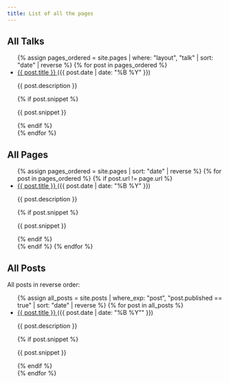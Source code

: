 ```yaml
---
title: List of all the pages
---
```


## All Talks

<ul>
  {% assign pages_ordered = site.pages | where: "layout", "talk" | sort: "date" | reverse %}
  {% for post in pages_ordered %}
      <li>
        <a href="{{ site.baseurl }}{{ post.url }}"> {{ post.title }} </a> ({{ post.date | date: "%B %Y" }}) <br/>
        <p> {{ post.description }} </p>
        {% if post.snippet %}
          <p> {{ post.snippet }} </p>
        {% endif %}
      </li>
  {% endfor %}
</ul>

## All Pages

<ul>
  {% assign pages_ordered = site.pages | sort: "date" | reverse %}
  {% for post in pages_ordered %}
    {% if post.url != page.url %}
      <li>
        <a href="{{ site.baseurl }}{{ post.url }}"> {{ post.title }} </a> ({{ post.date | date: "%B %Y" }}) <br/>
        <p> {{ post.description }} </p>
        {% if post.snippet %}
          <p> {{ post.snippet }} </p>
        {% endif %}
      </li>
    {% endif %}
  {% endfor %}
</ul>


## All Posts

All posts in reverse order:
<ul>
  {% assign all_posts = site.posts | where_exp: "post", "post.published == true" | sort: "date" | reverse %}
  {% for post in all_posts %}
    <li>
      <a href="{{ site.baseurl }}{{ post.url }}"> {{ post.title }} </a> ({{ post.date | date: "%B %Y"" }}) <br/>
      <p> {{ post.description }} </p>
      {% if post.snippet %}
        <p> {{ post.snippet }} </p>
      {% endif %}
    </li>
  {% endfor %}
</ul>



